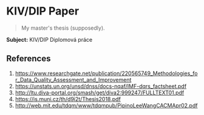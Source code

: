 # KIV/DIP Paper

> My master's thesis (supposedly).

**Subject:** KIV/DIP Diplomová práce

## References

1. https://www.researchgate.net/publication/220565749_Methodologies_for_Data_Quality_Assessment_and_Improvement
2. https://unstats.un.org/unsd/dnss/docs-nqaf/IMF-dqrs_factsheet.pdf
3. http://ltu.diva-portal.org/smash/get/diva2:999247/FULLTEXT01.pdf
4. https://is.muni.cz/th/d9i2t/Thesis2018.pdf
5. http://web.mit.edu/tdqm/www/tdqmpub/PipinoLeeWangCACMApr02.pdf
